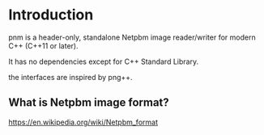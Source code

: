 # Introduction

pnm is a header-only, standalone Netpbm image reader/writer for modern C++ (C++11 or later).

It has no dependencies except for C++ Standard Library.

the interfaces are inspired by png++.

## What is Netpbm image format?

https://en.wikipedia.org/wiki/Netpbm_format

